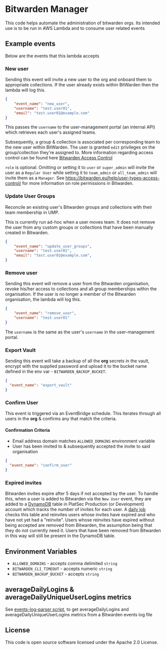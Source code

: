 # Bitwarden Manager

This code helps automate the administration of bitwarden orgs.
Its intended use is to be run in AWS Lambda and to consume user related events

## Example events

Below are the events that this lambda accepts

### New user

Sending this event will invite a new user to the org and onboard them to appropriate collections.
If the user already exists within BitWarden then the lambda will log this.

```json
{
    "event_name": "new_user",
    "username": "test.user01",
    "email": "test.user01@example.com"
}
```

This passes the `username` to the user-management portal (an internal API) which retrieves each user's assigned teams.

Subsequently, a group & collection is associated per corresponding team to the new user within BitWarden.
The user is granted `edit` privileges on the group/collection they're assigned to.
More information regarding access control can be found here [Bitwarden Access Control](https://bitwarden.eu/help/user-types-access-control/#permissions)

`role` is optional. Omitting or setting it to `user` or `super_admin` will invite the user as a `Regular User` while 
setting it to `team_admin` or `all_team_admin` will invite them as a `Manager`. 
See https://bitwarden.eu/help/user-types-access-control/ for more information on role permissions in Bitwarden.

### Update User Groups

Reconcile an existing user's Bitwarden groups and collections with their team membership in UMP. 

This is currently run ad-hoc when a user moves team. It does not remove the user from any custom groups or 
collections that have been manually created in Bitwarden.

```json
{
    "event_name": "update_user_groups",
    "username": "test.user01",
    "email": "test.user01@example.com",
}
```

### Remove user

Sending this event will remove a user from the Bitwarden organisation, revoke his/her access to collections 
and all group memberships within the organisation.
If the user is no longer a member of the Bitwarden organisation, the lambda will log this.

```json
{
    "event_name": "remove_user",
    "username": "test.user01"
}
```

The `username` is the same as the user's `username` in the user-management portal.

### Export Vault

Sending this event will take a backup of all the **org** secrets in the vault, encrypt with the supplied password
and upload it to the bucket name defined in the env var - `BITWARDEN_BACKUP_BUCKET`.

```json
{
  "event_name": "export_vault"
}
```

### Confirm User

This event is triggered via an EventBridge schedule. This iterates through all users in the **org** & confirms
any that match the criteria.

#### Confirmation Criteria

- Email address domain matches `ALLOWED_DOMAINS` environment variable
- User has been invited to & subsequently accepted the invite to said organisation

```json
{
  "event_name": "confirm_user"
}
```

### Expired invites

Bitwarden invites expire after 5 days if not accepted by the user. To handle this, when a user is added to Bitwarden 
via the `New User` event, they are added to a 
[DynamoDB](https://github.com/hmrc/platsec-terraform/blob/main/components/lambda_bitwarden_manager/dynamodb.tf) table in
 PlatSec Production (or Development) account which tracks the number of invites for each user. A 
[daily job](https://github.com/hmrc/platsec-terraform/blob/main/components/lambda_bitwarden_manager/lambda.tf#L36) 
checks this table and reinvites users whose invites have expired and who have not yet had a "reinvite". Users whose 
reinvites have expired without being accepted are removed from Bitwarden, the assumption being that they do not 
currently need it. Users that have been removed from Bitwarden in this way will still be present in the DynamoDB table.

## Environment Variables

- `ALLOWED_DOMAINS` - accepts comma delimited `string`
- `BITWARDEN_CLI_TIMEOUT` - accepts numeric `string`
- `BITWARDEN_BACKUP_BUCKET` - accepts `string`

## averageDailyLogins & averageDailyUniqueUserLogins metrics

See [events-log-parser script](scripts/events-log-parser/README.md), to get averageDailyLogins and
averageDailyUniqueUserLogins metrics from a Bitwarden events log file

## License

This code is open source software licensed under the Apache 2.0 License.
